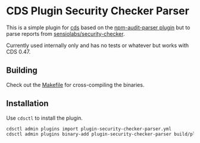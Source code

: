 # CDS Plugin Security Checker Parser

This is a simple plugin for [cds](https://github.com/ovh/cds) based on the [npm-audit-parser plugin](https://github.com/ovh/cds/tree/master/contrib/grpcplugins/action/plugin-npm-audit-parser) but to parse reports from [sensiolabs/security-checker](https://github.com/sensiolabs/security-checker).

Currently used internally only and has no tests or whatever but works with CDS 0.47.

## Building

Check out the [Makefile](./Makefile) for cross-compiling the binaries.

## Installation

Use `cdsctl` to install the plugin.

```bash
cdsctl admin plugins import plugin-security-checker-parser.yml
cdsctl admin plugins binary-add plugin-security-checker-parser build/plugin-security-checker-parser-linux-amd64.yml build/plugin-security-checker-parser-linux-amd64
```
